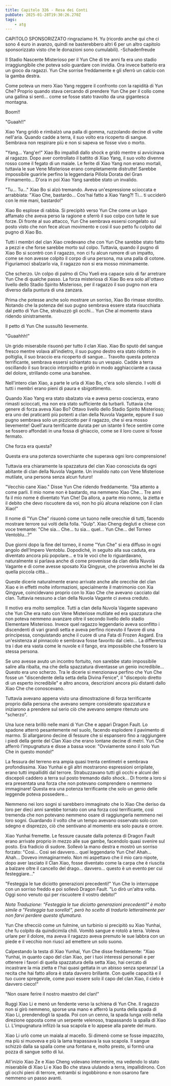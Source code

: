 ```yaml
---
title: Capitolo 326 - Resa dei Conti
pubDate: 2025-01-28T19:30:26.270Z
tags:
    - atg
---
```



CAPITOLO SPONSORIZZATO ringraziamo H. Yu
(ricordo anche qui che ci sono 4 euro in avanzo, quindi ne basterebbero altri 6 per un altro capitolo sponsorizzato visto che le donazioni sono cumulabili).
-Schadenfreude


Il Stadio Nascente Misterioso per il Yun Che di tre anni fa era uno stadio irraggiungibile che poteva solo guardare con invidia. Ora invece batterlo era un gioco da ragazzi. Yun Che sorrise freddamente e gli sferrò un calcio con la gamba destra.


Come poteva un mero Xiao Yang reggere il confronto con la rapidità di Yun Che? Proprio quando stava cercando di prendere Yun Che per il collo come una gallina si sentì... come se fosse stato travolto da una gigantesca montagna.


Boom!!


"Guaah!!"


Xiao Yang gridò e rimbalzò una palla di gomma, ruzzolando decine di volte nell'aria. Quando cadde a terra, il suo volto era ricoperto di sangue. Sembrava non respirare più e non si sapeva se fosse vivo o morto.


"Yang... Yang'er!" Xiao Bo impallidì dallo shock e gridò mentre si avvicinava al ragazzo. Dopo aver controllato il battito di Xiao Yang, il suo volto divenne rosso come il fegato di un maiale. Le ferite di Xiao Yang non erano mortali, tuttavia le sue Vene Misteriose erano completamente distrutte! Sarebbe impossibile guarirle perfino la leggendaria Pillola Dorata del Gran Firmamento... D'ora in poi Xiao Yang sarebbe stato un invalido.


"Tu... Tu..." Xiao Bo si alzò tremando. Aveva un'espressione scioccata e arrabbiata: "Xiao Che, bastardo... Cos'hai fatto a Xiao Yang?! Ti... ti ucciderò con le mie mani, bastardo!"


Xiao Bo esplose di rabbia. Si precipitò verso Yun Che come un lupo affamato che aveva perso la ragione e sferrò il suo colpo con tutte le sue forze. Di fronte al suo attacco, Yun Che sembrava essersi congelato sul posto visto che non fece alcun movimento e così il suo petto fu colpito dal pugno di Xiao Bo.


Tutti i membri del clan Xiao credevano che con Yun Che sarebbe stato fatto a pezzi e che forse sarebbe morto sul colpo. Tuttavia, quando il pugno di Xiao Bo si scontrò con il ragazzo, non ci fu alcun rumore di un impatto, come se non avesse colpito il corpo di una persona, ma una palla di cotone. Figuriamoci sbalzarlo via, il ragazzo non si era mosso minimamente.


Che scherzo. Un colpo di palmo di Chu Yueli era capace solo di far arretrare Yun Che di qualche passo. La forza misteriosa di Xiao Bo era solo all'ottavo livello dello Stadio Spirito Misterioso, per il ragazzo il suo pugno non era diverso dalla puntura di una zanzara.


Prima che potesse anche solo mostrare un sorriso, Xiao Bo rimase stordito. Notando che la potenza del suo pugno sembrava essere stata risucchiata dal petto di Yun Che, strabuzzò gli occhi... Yun Che al momento stava ridendo sinistramente.


Il petto di Yun Che sussultò lievemente.


"Guaahhh!"


Un grido miserabile risuonò per tutto il clan Xiao. Xiao Bo sputò del sangue fresco mentre volava all'indietro, il suo pugno destro era stato ridotto in poltiglia, il suo braccio era ricoperto di sangue... Travolto questa potenza terrificante, sembrava essersi schiantato su un vespaio. Cadde a terra oscillando il suo braccio intorpidito e gridò in modo agghiacciante a causa del dolore, strillando come una banshee.


Nell'intero clan Xiao, a parte le urla di Xiao Bo, c'era solo silenzio. I volti di tutti i membri erano pieni di paura e sbigottimento.


Quando Xiao Yang era stato sbalzato via e aveva perso coscienza, erano rimasti scioccati, ma non era stato sufficiente da turbarli. Tuttavia che genere di forza aveva Xiao Bo? Ottavo livello dello Stadio Spirito Misterioso; era uno dei praticanti più potenti a clan della Nuvola Vagante, eppure il suo pugno sembrava solo un pizzicotto per il ragazzo, che si era mosso lievemente! Quell'aura terrificante durata per un istante li fece sentire come se fossero affondati in una fossa di ghiaccio, come se il loro cuore si fosse fermato.


Che forza era questa?


Questa era una potenza soverchiante che superava ogni loro comprensione!


Tuttavia era chiaramente la spazzatura del clan Xiao conosciuta da ogni abitante di clan della Nuvola Vagante. Un invalido nato con Vene Misteriose mutilate, una persona senza alcun futuro!


"Vecchio cane Xiao." Disse Yun Che ridendo freddamente. "Sta attento a come parli. Il mio nome non è bastardo, ma nemmeno Xiao Che... Tre anni fa il mio nome è diventato Yun Che! Da allora, a parte mio nonno, la zietta e il debito che devo riscuotere da voi, non ho più alcuna relazione con il clan Xiao!"


Il nome di "Yun Che" risuonò come un tuono nelle orecchie di tutti, facendo mostrare terrore sui volti della folla. "Gulp". Xiao Cheng deglutì e chiese con voce tremante: "Che sia... Che... tu sia... quel... Yun Che... del Torneo Ventoblu...?"


Due giorni dopo la fine del torneo, il nome "Yun Che" si era diffuso in ogni angolo dell'Impero Ventoblu. Dopodiché, in seguito alla sua caduta, era diventato ancora più popolare... e tra le voci che lo riguardavano, naturalmente si parlava anche di come provenisse da clan della Nuvola Vagante e di come avesse sposato Xia Qingyue, che proveniva anche lei da quella piccola città...


Queste dicerie naturalmente erano arrivate anche alle orecchie del clan Xiao e in effetti molte informazioni, specialmente il matrimonio con Xia Qingyue, coincidevano proprio con lo Xiao Che che avevano cacciato dal clan. Tuttavia nessuno a clan della Nuvola Vagante ci aveva creduto.


Il motivo era molto semplice. Tutti a clan della Nuvola Vagante sapevano che Yun Che era nato con Vene Misteriose mutilate ed era spazzatura che non poteva nemmeno avanzare oltre il secondo livello dello stadio Elementare Misterioso. Invece quel ragazzo leggendario aveva sconfitto i discendenti di vari grandi setta e aveva perfino ricevuto il favore di una principessa, conquistando anche il cuore di una Fata di Frozen Asgard. Era un'esistenza al pinnacolo e sembrava fosse favorito dal cielo... La differenza tra i due era vasta come le nuvole e il fango, era impossibile che fossero la stessa persona.


Se uno avesse avuto un incontro fortuito, non sarebbe stato impossibile salire alla ribalta, ma che della spazzatura diventasse un genio incredibile... Questo era uno scherzo. Tra le dicerie si menzionava perfino che Yun Che fosse un "discendente della setta della Divina Fenice", il "discepolo diretto di un esperto incredibile" e altro ancora, descrizioni ancora più distanti dallo Xiao Che che conoscevano.


Tuttavia avevano appena visto una dimostrazione di forza terrificante proprio dalla persona che avevano sempre considerato spazzatura e iniziarono a prendere sul serio ciò che avevano sempre ritenuto uno "scherzo".


Una luce nera brillò nelle mani di Yun Che e apparì Dragon Fault. Lo spadone atterrò pesantemente nel suolo, facendo esplodere il pavimento di marmo. Si allargarono decine di fessure che si espansero fino a raggiungere i piedi della gente del Clan Xiao che erano lontane decine di metri. Yun Che afferrò l'impugnatura e disse a bassa voce: "Ovviamente sono il solo Yun Che in questo mondo!"


La fessura del terreno era ampia quasi trenta centimetri e sembrava profondissima. Xiao Yunhai e gli altri mostrarono espressioni orripilate, erano tutti impalliditi dal terrore. Strabuzzavano tutti gli occhi e alcuni dei discepoli caddero a terra sul posto tremando dallo shock... Di fronte a loro si era presentata una forza che non potevano comprendere o nemmeno immaginare! Questa era una potenza terrificante che solo un genio delle leggende poteva possedere...


Nemmeno nei loro sogni si sarebbero immaginato che lo Xiao Che deriso da loro per dieci anni sarebbe tornato con una forza così terrificante, così tremenda che non potevano nemmeno osare di raggiungerla nemmeno nei loro sogni. Guardando il volto che un tempo avevano osservato solo con sdegno e disprezzo, ciò che sentivano al momento era solo paura e orrore.


Xiao Yunhai fremette. Le fessure causate dalla potenza di Dragon Fault erano arrivate proprio in mezzo alle sue gambe, facendolo quasi svenire sul posto. Era fradicio di sudore. Sollevò la mano destra e mostrò un sorriso forzato: "Così... Così sei davvero... quel leggendario Yun Che! Ahah... Ahah... Dovevo immaginarmelo. Non mi aspettavo che il mio caro nipote, dopo aver lasciato il Clan Xiao, fosse diventato come la carpa che è riuscita a balzare oltre il cancello del drago... davvero... questo è un evento per cui festeggiare..."


"Festeggia le tue diciotto generazioni precedenti!" Yun Che lo interruppe con un sorriso freddo e poi sollevò Dragon Fault. "Lo dirò un'altra volta. Oggi sono venuto qui per riscuotere il vostro debito!"


<em>Nota Traduzione: "Festeggia le tue diciotto generazioni precedenti!" è molto simile a "Festeggia tua sorella!", però ho scelto di tradurlo letteralmente per non farvi perdere questa sfumatura.</em>


Yun Che sfrecciò come un fulmine, un turbinio si precipitò su Xiao Yunhai, che fu colpito da quindicimila chili. Vomitò sangue e rotolò a terra. Voleva urlare per il dolore, ma aveva il ragazzo aveva premuto le sue labbra con un piede e il vecchio non riuscì ad emettere un solo suono.


Calpestando la testa di Xiao Yunhai, Yun Che disse freddamente: "Xiao Yunhai, in quanto capo del clan Xiao, per i tuoi interessi personali e per ottenere i favori di quella spazzatura della setta Xiao, hai cercato di incastrare la mia zietta e l'hai quasi gettata in un abisso senza speranza! La recita che hai fatto allora è stata davvero brillante. Con quelle capacità e il tuo cuore spregevole, come puoi essere solo il capo del clan Xiao, il cielo è davvero cieco!"


"Non osare ferire il nostro maestro del clan!"


Ruggì Xiao Li e menò un fendente verso la schiena di Yun Che. Il ragazzo non si girò nemmeno, sporse una mano e afferrò la punta della spada di Xiao Li, prendendogli la spada. Poi con un cenno, la spada lunga volò nella direzione opposta come un serpente velenoso, trapassando la spalla di Xiao Li. L'impugnatura infilzò la sua scapola e lo appese alla parete del muro.


Xiao Li urlò come un maiala al macello. Si dimenò come se fosse impazzito, ma più si muoveva e più la lama trapassava la sua scapola. Il sangue schizzò dalla sa spalla come una fontana e, molto presto, si formò una pozza di sangue sotto di lui.


All'inizio Xiao Ze e Xiao Cheng volevano intervenire, ma vedendo lo stato miserabile di Xiao Li e Xiao Bo che stava ululando a terra, impallidirono. Con gli occhi pieni di terrore, entrambi si ingobbirono e non osarono fare nemmeno un passo avanti.
                                


                                



